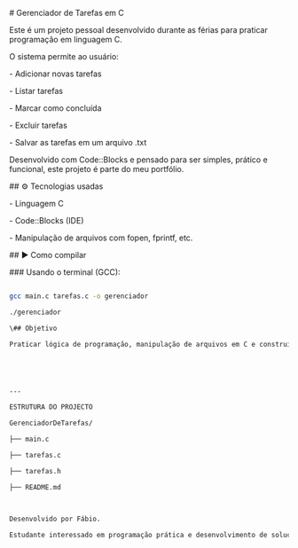 \# Gerenciador de Tarefas em C



Este é um projeto pessoal desenvolvido durante as férias para praticar programação em linguagem C.



O sistema permite ao usuário:

\- Adicionar novas tarefas

\- Listar tarefas

\- Marcar como concluída

\- Excluir tarefas

\- Salvar as tarefas em um arquivo .txt



Desenvolvido com Code::Blocks e pensado para ser simples, prático e funcional, este projeto é parte do meu portfólio.



\## ⚙️ Tecnologias usadas



\- Linguagem C

\- Code::Blocks (IDE)

\- Manipulação de arquivos com fopen, fprintf, etc.



\## ▶️ Como compilar



\### Usando o terminal (GCC):



```bash

gcc main.c tarefas.c -o gerenciador

./gerenciador

\## Objetivo

Praticar lógica de programação, manipulação de arquivos em C e construir algo útil. 





---

ESTRUTURA DO PROJECTO

GerenciadorDeTarefas/

├── main.c

├── tarefas.c

├── tarefas.h

├── README.md



Desenvolvido por Fábio.

Estudante interessado em programação prática e desenvolvimento de soluções simples.

